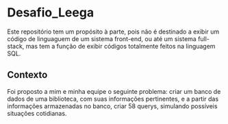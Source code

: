 # Desafio_Leega

Este repositório tem um propósito à parte, pois não é destinado a exibir um código de linguaguem de um sistema front-end, ou até um sistema full-stack, mas tem a função de exibir códigos totalmente feitos na linguagem SQL.

<h2>Contexto</h2>
Foi proposto a mim e minha equipe o seguinte problema: criar um banco de dados de uma biblioteca, com suas informações pertinentes, e a partir das informações armazenadas no banco, criar 58 querys, simulando possíveis situações cotidianas.
